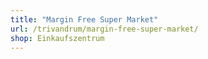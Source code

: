 ```yaml
---
title: "Margin Free Super Market"
url: /trivandrum/margin-free-super-market/
shop: Einkaufszentrum
---
```

